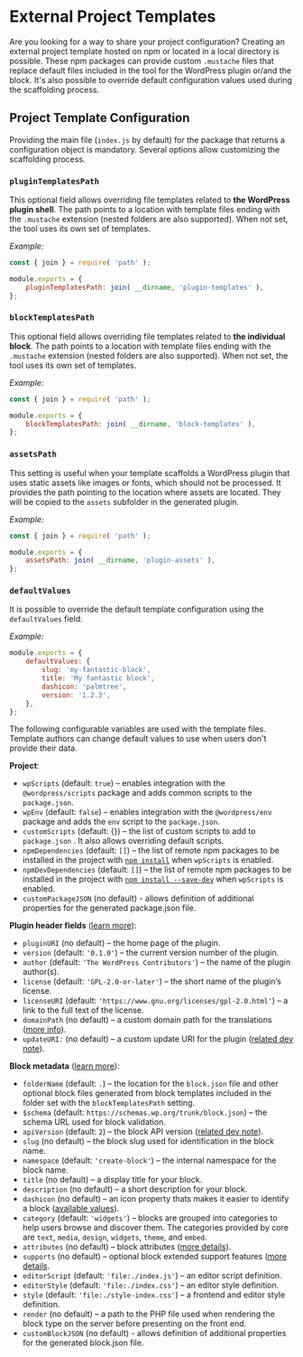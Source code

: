 # External Project Templates

Are you looking for a way to share your project configuration? Creating an external project template hosted on npm or located in a local directory is possible. These npm packages can provide custom `.mustache` files that replace default files included in the tool for the WordPress plugin or/and the block. It's also possible to override default configuration values used during the scaffolding process.

## Project Template Configuration

Providing the main file (`index.js` by default) for the package that returns a configuration object is mandatory. Several options allow customizing the scaffolding process.

### `pluginTemplatesPath`

This optional field allows overriding file templates related to **the WordPress plugin shell**. The path points to a location with template files ending with the `.mustache` extension (nested folders are also supported). When not set, the tool uses its own set of templates.

_Example:_

```js
const { join } = require( 'path' );

module.exports = {
	pluginTemplatesPath: join( __dirname, 'plugin-templates' ),
};
```

### `blockTemplatesPath`

This optional field allows overriding file templates related to **the individual block**. The path points to a location with template files ending with the `.mustache` extension (nested folders are also supported). When not set, the tool uses its own set of templates.

_Example:_

```js
const { join } = require( 'path' );

module.exports = {
	blockTemplatesPath: join( __dirname, 'block-templates' ),
};
```

### `assetsPath`

This setting is useful when your template scaffolds a WordPress plugin that uses static assets like images or fonts, which should not be processed. It provides the path pointing to the location where assets are located. They will be copied to the `assets` subfolder in the generated plugin.

_Example:_

```js
const { join } = require( 'path' );

module.exports = {
	assetsPath: join( __dirname, 'plugin-assets' ),
};
```

### `defaultValues`

It is possible to override the default template configuration using the `defaultValues` field.

_Example:_

```js
module.exports = {
	defaultValues: {
		slug: 'my-fantastic-block',
		title: 'My fantastic block',
		dashicon: 'palmtree',
		version: '1.2.3',
	},
};
```

The following configurable variables are used with the template files. Template authors can change default values to use when users don't provide their data.

**Project**:

-   `wpScripts` (default: `true`) – enables integration with the `@wordpress/scripts` package and adds common scripts to the `package.json`.
-   `wpEnv` (default: `false`) – enables integration with the `@wordpress/env` package and adds the `env` script to the `package.json`.
-   `customScripts` (default: {}) – the list of custom scripts to add to `package.json` . It also allows overriding default scripts.
-   `npmDependencies` (default: `[]`) – the list of remote npm packages to be installed in the project with [`npm install`](https://docs.npmjs.com/cli/v8/commands/npm-install) when `wpScripts` is enabled.
-   `npmDevDependencies` (default: `[]`) – the list of remote npm packages to be installed in the project with [`npm install --save-dev`](https://docs.npmjs.com/cli/v8/commands/npm-install) when `wpScripts` is enabled.
-   `customPackageJSON` (no default) - allows definition of additional properties for the generated package.json file.

**Plugin header fields** ([learn more](https://developer.wordpress.org/plugins/plugin-basics/header-requirements/)):

-   `pluginURI` (no default) – the home page of the plugin.
-   `version` (default: `'0.1.0'`) – the current version number of the plugin.
-   `author` (default: `'The WordPress Contributors'`) – the name of the plugin author(s).
-   `license` (default: `'GPL-2.0-or-later'`) – the short name of the plugin’s license.
-   `licenseURI` (default: `'https://www.gnu.org/licenses/gpl-2.0.html'`) – a link to the full text of the license.
-   `domainPath` (no default) – a custom domain path for the translations ([more info](https://developer.wordpress.org/plugins/internationalization/how-to-internationalize-your-plugin/#domain-path)).
-   `updateURI:` (no default) – a custom update URI for the plugin ([related dev note](https://make.wordpress.org/core/2021/06/29/introducing-update-uri-plugin-header-in-wordpress-5-8/)).

**Block metadata** ([learn more](https://developer.wordpress.org/block-editor/reference-guides/block-api/block-metadata/)):

-   `folderName` (default: `.`) – the location for the `block.json` file and other optional block files generated from block templates included in the folder set with the `blockTemplatesPath` setting.
-   `$schema` (default: `https://schemas.wp.org/trunk/block.json`) – the schema URL used for block validation.
-   `apiVersion` (default: `2`) – the block API version ([related dev note](https://make.wordpress.org/core/2020/11/18/block-api-version-2/)).
-   `slug` (no default) – the block slug used for identification in the block name.
-   `namespace` (default: `'create-block'`) – the internal namespace for the block name.
-   `title` (no default) – a display title for your block.
-   `description` (no default) – a short description for your block.
-   `dashicon` (no default) – an icon property thats makes it easier to identify a block ([available values](https://developer.wordpress.org/resource/dashicons/)).
-   `category` (default: `'widgets'`) – blocks are grouped into categories to help users browse and discover them. The categories provided by core are `text`, `media`, `design`, `widgets`, `theme`, and `embed`.
-   `attributes` (no default) – block attributes ([more details](https://developer.wordpress.org/block-editor/developers/block-api/block-attributes/)).
-   `supports` (no default) – optional block extended support features ([more details](https://developer.wordpress.org/block-editor/developers/block-api/block-supports/).
-   `editorScript` (default: `'file:./index.js'`) – an editor script definition.
-   `editorStyle` (default: `'file:./index.css'`) – an editor style definition.
-   `style` (default: `'file:./style-index.css'`) – a frontend and editor style definition.
-   `render` (no default) – a path to the PHP file used when rendering the block type on the server before presenting on the front end.
-   `customBlockJSON` (no default) - allows definition of additional properties for the generated block.json file.
